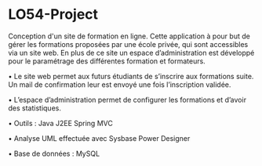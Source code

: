 # LO54-Project
Conception d'un site de formation en ligne.
Cette application à pour but de gérer les formations proposées par une école privée, qui sont accessibles via un site web. En plus de ce site un espace d’administration est développé pour le paramétrage des différentes formation et formateurs. 

•	Le site web permet aux futurs étudiants de s’inscrire aux formations suite. Un mail de confirmation leur est envoyé une fois l’inscription validée.

•	L’espace d’administration permet de configurer les formations et d’avoir des statistiques. 

•	Outils : Java J2EE Spring MVC 

•	Analyse UML effectuée avec Sysbase Power Designer

•	Base de données : MySQL 
